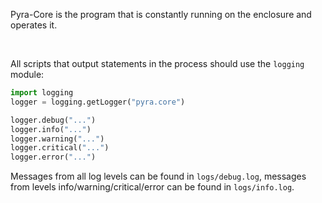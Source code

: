 Pyra-Core is the program that is constantly running on the enclosure and operates it.

<br/>

All scripts that output statements in the process should use the `logging` module:

```python
import logging
logger = logging.getLogger("pyra.core")

logger.debug("...")
logger.info("...")
logger.warning("...")
logger.critical("...")
logger.error("...")
```

Messages from all log levels can be found in `logs/debug.log`, messages from levels info/warning/critical/error can be found in `logs/info.log`.

